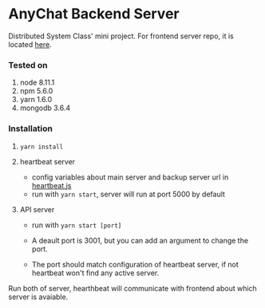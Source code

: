 # AnyChat Backend Server

Distributed System Class' mini project.
For frontend server repo, it is located [here](https://github.com/thipokKub/ani-chat-front).

### Tested on
1. node 8.11.1
2. npm 5.6.0
3. yarn 1.6.0
4. mongodb 3.6.4

### Installation
1. `yarn install`
2. heartbeat server
    - config variables about main server and backup server url in [heartbeat.js](https://github.com/burin-n/anychat-server/blob/master/heartbeat.js)
    - run with `yarn start`, server will run at port 5000 by default
   
  
2. API server
     - run with `yarn start [port]`
    
      - A deault port is 3001, but you can add an argument to change the port. 
    
      - The port should match configuration of heartbeat server, if not heartbeat won't find any active server.


Run both of server, hearthbeat will communicate with frontend about which server is avaiable.
